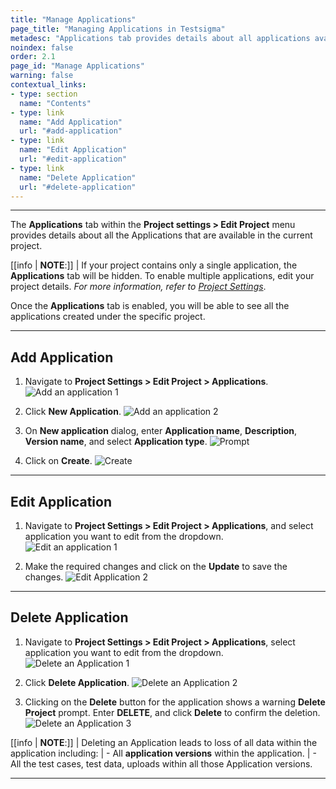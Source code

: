 ```yaml
---
title: "Manage Applications"
page_title: "Managing Applications in Testsigma"
metadesc: "Applications tab provides details about all applications available in the project | Learn how to manage applications within Testsigma projects"
noindex: false
order: 2.1
page_id: "Manage Applications"
warning: false
contextual_links:
- type: section
  name: "Contents"
- type: link
  name: "Add Application"
  url: "#add-application"
- type: link
  name: "Edit Application"
  url: "#edit-application"
- type: link
  name: "Delete Application"
  url: "#delete-application"
---
```



---


The **Applications** tab within the **Project settings > Edit Project** menu provides details about all the Applications that are available in the current project.


[[info | **NOTE**:]]
| If your project contains only a single application, the **Applications** tab will be hidden. To enable multiple applications, edit your project details. *For more information, refer to [Project Settings](https://testsigma.com/docs/projects/overview/)*.


Once the **Applications** tab is enabled, you will be able to see all the applications created under the specific project.


---


## **Add Application**

1. Navigate to **Project Settings > Edit Project > Applications**.
![Add an application 1](https://s3.amazonaws.com/static-docs.testsigma.com/new_images/projects/applications/Add_an_application_Step_1.png)

2. Click **New Application**.
![Add an application 2](https://s3.amazonaws.com/static-docs.testsigma.com/new_images/projects/applications/Add_an_application_Step_2.png)

3. On **New application** dialog, enter **Application name**, **Description**, **Version name**, and select **Application type**. 
![Prompt](https://s3.amazonaws.com/static-docs.testsigma.com/new_images/projects/applications/apspromdtls.png)

4. Click on **Create**.
![Create](https://s3.amazonaws.com/static-docs.testsigma.com/new_images/projects/applications/apscocrete.png)



---


## **Edit Application**


1. Navigate to **Project Settings > Edit Project > Applications**, and select application you want to edit from the dropdown.  
![Edit an application 1](https://s3.amazonaws.com/static-docs.testsigma.com/new_images/projects/applications/Edit_application_Step_1.png)


2. Make the required changes and click on the **Update** to save the changes.
![Edit Application 2](https://s3.amazonaws.com/static-docs.testsigma.com/new_images/projects/applications/Edit_an_application_step_2.png)


---

##  **Delete Application**

1. Navigate to **Project Settings > Edit Project > Applications**, select application you want to edit from the dropdown.
![Delete an Application 1](https://s3.amazonaws.com/static-docs.testsigma.com/new_images/projects/applications/Delete_an_application_step_1.png)


2. Click **Delete Application**. 
![Delete an Application 2](https://s3.amazonaws.com/static-docs.testsigma.com/new_images/projects/applications/Delete_an_application_step_2.png)


3. Clicking on the **Delete** button for the application shows a warning **Delete Project** prompt. Enter **DELETE**, and click **Delete** to confirm the deletion.
![Delete an Application 3](https://s3.amazonaws.com/static-docs.testsigma.com/new_images/projects/applications/Delete_an_application_step_3.1.png)


[[info | **NOTE**:]]
| Deleting an Application leads to loss of all data within the application including:
| - All **application versions** within the application.
| - All the test cases, test data, uploads within all those Application versions.

---